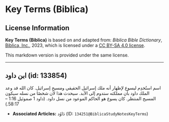 # Key Terms (Biblica)

## License Information

**Key Terms (Biblica)** is based on and adapted from: _Biblica Bible Dictionary_, [Biblica, Inc.](https://www.biblica.com/), 2023, which is licensed under a [CC BY-SA 4.0 license](https://creativecommons.org/licenses/by-sa/4.0/legalcode.en).

This markdown version is provided under the same license.



--------------------------------

## ابن داود (id: 133854)

اسم استُخدِم ليسوع لإظهار أنه ملك إسرائيل الحقيقي ومسيح إسرائيل. كان الله قد وعد الملك داود بأن مملكته ستدوم إلى الأبد. سيحدث هذا لأن شخصًا من نسله سيكون المسيح المنتظر. كان يسوع هو الحاكم الموعود من نسل داود. (داود 1 صموئيل 1:16 – 58:17\.)

* **Associated Articles:** دَاوُد (ID: `134251@BiblicaStudyNotesKeyTerms`)


